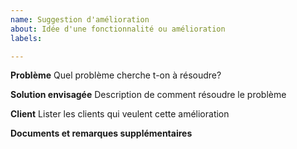 ```yaml
---
name: Suggestion d'amélioration
about: Idée d'une fonctionnalité ou amélioration
labels: 

---
```


**Problème**
Quel problème cherche t-on à résoudre?

**Solution envisagée**
Description de comment résoudre le problème

**Client**
Lister les clients qui veulent cette amélioration

**Documents et remarques supplémentaires**
